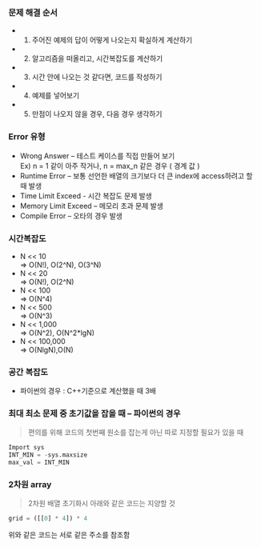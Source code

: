 ### 문제 해결 순서
+ 1. 주어진 예제의 답이 어떻게 나오는지 확실하게 계산하기   
+ 2. 알고리즘을 떠올리고, 시간복잡도를 계산하기  
+ 3. 시간 안에 나오는 것 같다면, 코드를 작성하기  
+ 4. 예제를 넣어보기  
+ 5. 만점이 나오지 않을 경우, 다음 경우 생각하기  

### Error 유형
+ Wrong Answer – 테스트 케이스를 직접 만들어 보기   
	Ex) n = 1 같이 아주 작거나, n = max_n 같은 경우 ( 경계 값 )
+ Runtime Error – 보통 선언한 배열의 크기보다 더 큰 index에 access하려고 할 때 발생
+ Time Limit Exceed  -  시간 복잡도 문제 발생
+ Memory Limit Exceed – 메모리 초과 문제 발생
+ Compile Error – 오타의 경우 발생

### 시간복잡도
+  N << 10   
	=> O(N!), O(2^N), O(3^N)
+  N << 20  
	=> O(N!), O(2^N)
+  N << 100  
	=> O(N^4)
+  N << 500  
	=> O(N^3)
+  N << 1,000  
	=> O(N^2), O(N^2*lgN)
+  N << 100,000  
	=> O(NlgN),O(N) 

### 공간 복잡도
+ 파이썬의 경우 : C++기준으로 계산했을 때 3배

### 최대 최소 문제 중 초기값을 잡을 때 – 파이썬의 경우
> 편의를 위해 코드의 첫번째 원소를 잡는게 아닌 따로 지정할 필요가 있을 때 
```Python
Import sys
INT_MIN = -sys.maxsize
max_val = INT_MIN
```

### 2차원 array
> 2차원 배열 초기화시 아래와 같은 코드는 지양할 것
```Python
grid = ([[0] * 4]) * 4 
```
위와 같은 코드는 서로 같은 주소를 참조함

